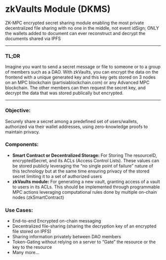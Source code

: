 # zkVaults Module (DKMS)
ZK-MPC encrypted secret sharing module enabling the most private decentralized file sharing with no one in the middle, not event idSign; ONLY the wallets added to document can ever reconstruct and decrypt the documents shared via IPFS

---

### TL;DR

Imagine you want to send a secret message or file to someone or to a group of members such as a DAO. With zkVaults, you can encrypt the data on the frontend with a unique generated key and this key gets stored on 3 nodes on an MPC blockchain (partisiablockchain.com) or any Advanced MPC blockchain. The other members can then request the secret key, and decrypt the data that was stored publically but encrypted.

---

### **Objective**: 
Securely share a secret among a predefined set of users/wallets, authorized via their wallet addresses, using zero-knowledge proofs to maintain privacy.

### **Components**:

- **Smart Contract or Decentralized Storage:** For Storing The resourceID, encryptedSecret, and its ACLs (Access Control Lists). These values can be stored publicly leveraging the “no single point of failure” nature of this technology but at the same time ensuring privacy of the stored secret limiting it to a set of authorized users
- **zkVaults module:** For generating a new vault, granting access of a vault to users in its ACLs. This should be implemented through programmable MPC actions leveraging computational rules done by multiple on-chain nodes (zkSmartContract)

### **Use Cases:**

- End-to-end Encrypted on-chain messaging
- Decentralized file-sharing (sharing the decryption key of an encrypted file stored on IPFS)
- Sharing information privately between DAO members
- Token-Gating without relying on a server to “Gate” the resource or the key to the resource
- Many more…

